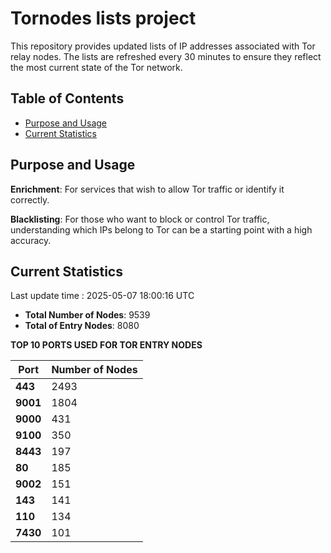 # Tornodes lists project

This repository provides updated lists of IP addresses associated with Tor relay nodes. The lists are refreshed every 30 minutes to ensure they reflect the most current state of the Tor network.

## Table of Contents

- [Purpose and Usage](#purpose-and-usage)
- [Current Statistics](#current-statistics)


## Purpose and Usage

**Enrichment**: For services that wish to allow Tor traffic or identify it correctly.

**Blacklisting**: For those who want to block or control Tor traffic, understanding which IPs belong to Tor can be a starting point with a high accuracy.

## Current Statistics

Last update time : 2025-05-07 18:00:16 UTC

- **Total Number of Nodes**: 9539
- **Total of Entry Nodes**: 8080

**TOP 10 PORTS USED FOR TOR ENTRY NODES**

| **Port** | **Number of Nodes** |
|------|-----------------|
| **443**   | 2493  |
| **9001**   | 1804  |
| **9000**   | 431  |
| **9100**   | 350  |
| **8443**   | 197  |
| **80**   | 185  |
| **9002**   | 151  |
| **143**   | 141  |
| **110**   | 134  |
| **7430**   | 101  |

